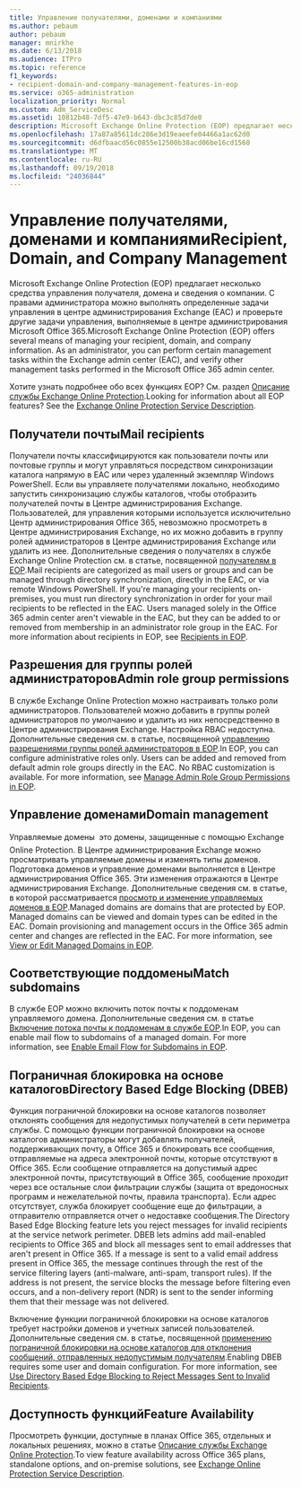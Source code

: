 ```yaml
---
title: Управление получателями, доменами и компаниями
ms.author: pebaum
author: pebaum
manager: mnirkhe
ms.date: 6/13/2018
ms.audience: ITPro
ms.topic: reference
f1_keywords:
- recipient-domain-and-company-management-features-in-eop
ms.service: o365-administration
localization_priority: Normal
ms.custom: Adm_ServiceDesc
ms.assetid: 10812b48-7df5-47e9-b643-dbc3c85d7de0
description: Microsoft Exchange Online Protection (EOP) предлагает несколько средства управления получателя, домена и сведения о компании. С правами администратора можно выполнять определенные задачи управления в центре администрирования Exchange (EAC) и проверьте другие задачи управления, выполняемые в центре администрирования Microsoft Office 365.
ms.openlocfilehash: 17a87a85611dc286e3d19eaeefe04466a1ac62d0
ms.sourcegitcommit: d6dfbaacd56c0855e12500b38acd06be16cd1560
ms.translationtype: MT
ms.contentlocale: ru-RU
ms.lasthandoff: 09/19/2018
ms.locfileid: "24036844"
---
```

# <a name="recipient-domain-and-company-management"></a><span data-ttu-id="ea871-104">Управление получателями, доменами и компаниями</span><span class="sxs-lookup"><span data-stu-id="ea871-104">Recipient, Domain, and Company Management</span></span>

<span data-ttu-id="ea871-p102">Microsoft Exchange Online Protection (EOP) предлагает несколько средства управления получателя, домена и сведения о компании. С правами администратора можно выполнять определенные задачи управления в центре администрирования Exchange (EAC) и проверьте другие задачи управления, выполняемые в центре администрирования Microsoft Office 365.</span><span class="sxs-lookup"><span data-stu-id="ea871-p102">Microsoft Exchange Online Protection (EOP) offers several means of managing your recipient, domain, and company information. As an administrator, you can perform certain management tasks within the Exchange admin center (EAC), and verify other management tasks performed in the Microsoft Office 365 admin center.</span></span>
  
<span data-ttu-id="ea871-p103">Хотите узнать подробнее обо всех функциях EOP? См. раздел [Описание службы Exchange Online Protection](exchange-online-protection-service-description.md).</span><span class="sxs-lookup"><span data-stu-id="ea871-p103">Looking for information about all EOP features? See the [Exchange Online Protection Service Description](exchange-online-protection-service-description.md).</span></span>
  
## <a name="mail-recipients"></a><span data-ttu-id="ea871-109">Получатели почты</span><span class="sxs-lookup"><span data-stu-id="ea871-109">Mail recipients</span></span>
<span data-ttu-id="ea871-110"><a name="BKMK_mailrecipients"> </a></span><span class="sxs-lookup"><span data-stu-id="ea871-110"></span></span>

<span data-ttu-id="ea871-p104">Получатели почты классифицируются как пользователи почты или почтовые группы и могут управляться посредством синхронизации каталога напрямую в EAC или через удаленный экземпляр Windows PowerShell. Если вы управляете получателями локально, необходимо запустить синхронизацию службы каталогов, чтобы отобразить получателей почты в Центре администрирования Exchange. Пользователей, для управления которыми используется исключительно Центр администрирования Office 365, невозможно просмотреть в Центре администрирования Exchange, но их можно добавить в группу ролей администраторов в Центре администрирования Exchange или удалить из нее. Дополнительные сведения о получателях в службе Exchange Online Protection см. в статье, посвященной [получателям в EOP](https://go.microsoft.com/fwlink/p/?LinkId=280011).</span><span class="sxs-lookup"><span data-stu-id="ea871-p104">Mail recipients are categorized as mail users or groups and can be managed through directory synchronization, directly in the EAC, or via remote Windows PowerShell. If you're managing your recipients on-premises, you must run directory synchronization in order for your mail recipients to be reflected in the EAC. Users managed solely in the Office 365 admin center aren't viewable in the EAC, but they can be added to or removed from membership in an administrator role group in the EAC. For more information about recipients in EOP, see [Recipients in EOP](https://go.microsoft.com/fwlink/p/?LinkId=280011).</span></span>
  
## <a name="admin-role-group-permissions"></a><span data-ttu-id="ea871-115">Разрешения для группы ролей администраторов</span><span class="sxs-lookup"><span data-stu-id="ea871-115">Admin role group permissions</span></span>
<span data-ttu-id="ea871-116"><a name="BKMK_adminrolegrouppermissions"> </a></span><span class="sxs-lookup"><span data-stu-id="ea871-116"></span></span>

<span data-ttu-id="ea871-p105">В службе Exchange Online Protection можно настраивать только роли администраторов. Пользователей можно добавить в группы ролей администраторов по умолчанию и удалить из них непосредственно в Центре администрирования Exchange. Настройка RBAC недоступна. Дополнительные сведения см. в статье, посвященной [управлению разрешениями группы ролей администраторов в EOP](https://go.microsoft.com/fwlink/p/?LinkId=282238).</span><span class="sxs-lookup"><span data-stu-id="ea871-p105">In EOP, you can configure administrative roles only. Users can be added and removed from default admin role groups directly in the EAC. No RBAC customization is available. For more information, see [Manage Admin Role Group Permissions in EOP](https://go.microsoft.com/fwlink/p/?LinkId=282238).</span></span>
  
## <a name="domain-management"></a><span data-ttu-id="ea871-121">Управление доменами</span><span class="sxs-lookup"><span data-stu-id="ea871-121">Domain management</span></span>
<span data-ttu-id="ea871-122"><a name="BKMK_domainmanagement"> </a></span><span class="sxs-lookup"><span data-stu-id="ea871-122"></span></span>

<span data-ttu-id="ea871-p106">Управляемые домены  это домены, защищенные с помощью Exchange Online Protection. В Центре администрирования Exchange можно просматривать управляемые домены и изменять типы доменов. Подготовка доменов и управление доменами выполняется в Центре администрирования Office 365. Эти изменения отражаются в Центре администрирования Exchange. Дополнительные сведения см. в статье, в которой рассматривается [просмотр и изменение управляемых доменов в EOP](https://go.microsoft.com/fwlink/p/?LinkId=282239).</span><span class="sxs-lookup"><span data-stu-id="ea871-p106">Managed domains are domains that are protected by EOP. Managed domains can be viewed and domain types can be edited in the EAC. Domain provisioning and management occurs in the Office 365 admin center and changes are reflected in the EAC. For more information, see [View or Edit Managed Domains in EOP](https://go.microsoft.com/fwlink/p/?LinkId=282239).</span></span>
  
## <a name="match-subdomains"></a><span data-ttu-id="ea871-127">Соответствующие поддомены</span><span class="sxs-lookup"><span data-stu-id="ea871-127">Match subdomains</span></span>
<span data-ttu-id="ea871-128"><a name="BKMK_EOP_Match_Subdomains"> </a></span><span class="sxs-lookup"><span data-stu-id="ea871-128"></span></span>

<span data-ttu-id="ea871-p107">В службе EOP можно включить поток почты к поддоменам управляемого домена. Дополнительные сведения см. в статье [Включение потока почты к поддоменам в службе EOP](https://go.microsoft.com/fwlink/p/?LinkId=397213).</span><span class="sxs-lookup"><span data-stu-id="ea871-p107">In EOP, you can enable mail flow to subdomains of a managed domain. For more information, see [Enable Email Flow for Subdomains in EOP](https://go.microsoft.com/fwlink/p/?LinkId=397213).</span></span> 
  
## <a name="directory-based-edge-blocking-dbeb"></a><span data-ttu-id="ea871-131">Пограничная блокировка на основе каталогов</span><span class="sxs-lookup"><span data-stu-id="ea871-131">Directory Based Edge Blocking (DBEB)</span></span>
<span data-ttu-id="ea871-132"><a name="BKMK_DBEB"> </a></span><span class="sxs-lookup"><span data-stu-id="ea871-132"></span></span>

<span data-ttu-id="ea871-p108">Функция пограничной блокировки на основе каталогов позволяет отклонять сообщения для недопустимых получателей в сети периметра службы. С помощью функции пограничной блокировки на основе каталогов администраторы могут добавлять получателей, поддерживающих почту, в Office 365 и блокировать все сообщения, отправляемые на адреса электронной почты, которые отсутствуют в Office 365. Если сообщение отправляется на допустимый адрес электронной почты, присутствующий в Office 365, сообщение проходит через все остальные слои фильтрации службы (защита от вредоносных программ и нежелательной почты, правила транспорта). Если адрес отсутствует, служба блокирует сообщение еще до фильтрации, а отправителю отправляется отчет о недоставке сообщения.</span><span class="sxs-lookup"><span data-stu-id="ea871-p108">The Directory Based Edge Blocking feature lets you reject messages for invalid recipients at the service network perimeter. DBEB lets admins add mail-enabled recipients to Office 365 and block all messages sent to email addresses that aren't present in Office 365. If a message is sent to a valid email address present in Office 365, the message continues through the rest of the service filtering layers (anti-malware, anti-spam, transport rules). If the address is not present, the service blocks the message before filtering even occurs, and a non-delivery report (NDR) is sent to the sender informing them that their message was not delivered.</span></span> 
  
<span data-ttu-id="ea871-p109">Включение функции пограничной блокировки на основе каталогов требует настройки доменов и учетных записей пользователей. Дополнительные сведения см. в статье, посвященной [применению пограничной блокировки на основе каталогов для отклонения сообщений, отправленных недопустимым получателям](https://go.microsoft.com/fwlink/p/?LinkId=390676).</span><span class="sxs-lookup"><span data-stu-id="ea871-p109">Enabling DBEB requires some user and domain configuration. For more information, see [Use Directory Based Edge Blocking to Reject Messages Sent to Invalid Recipients](https://go.microsoft.com/fwlink/p/?LinkId=390676).</span></span>
  
## <a name="feature-availability"></a><span data-ttu-id="ea871-139">Доступность функций</span><span class="sxs-lookup"><span data-stu-id="ea871-139">Feature Availability</span></span>
<span data-ttu-id="ea871-140"><a name="BKMK_DBEB"> </a></span><span class="sxs-lookup"><span data-stu-id="ea871-140"></span></span>

<span data-ttu-id="ea871-141">Просмотреть функции, доступные в планах Office 365, отдельных и локальных решениях, можно в статье [Описание службы Exchange Online Protection](exchange-online-protection-service-description.md).</span><span class="sxs-lookup"><span data-stu-id="ea871-141">To view feature availability across Office 365 plans, standalone options, and on-premise solutions, see [Exchange Online Protection Service Description](exchange-online-protection-service-description.md).</span></span>
  

